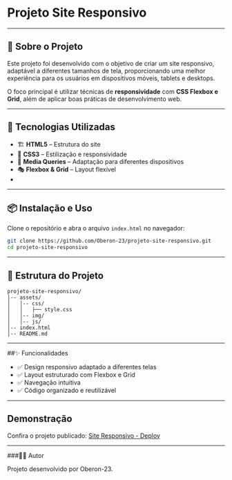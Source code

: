 #  Projeto Site Responsivo  

---

## 📌 Sobre o Projeto  

Este projeto foi desenvolvido com o objetivo de criar um site responsivo, adaptável a diferentes tamanhos de tela, proporcionando uma melhor experiência para os usuários em dispositivos móveis, tablets e desktops.  

O foco principal é utilizar técnicas de **responsividade** com **CSS Flexbox e Grid**, além de aplicar boas práticas de desenvolvimento web.  

---

## 🚀 Tecnologias Utilizadas  

- 🏗 **HTML5** – Estrutura do site  
- 🎨 **CSS3** – Estilização e responsividade  
- 📱 **Media Queries** – Adaptação para diferentes dispositivos  
- 🎭 **Flexbox & Grid** – Layout flexível
- 
---

## 📦 Instalação e Uso  

Clone o repositório e abra o arquivo `index.html` no navegador:  

```bash
git clone https://github.com/Oberon-23/projeto-site-responsivo.git
cd projeto-site-responsivo
```
---

## 📂 Estrutura do Projeto

```
projeto-site-responsivo/
│-- assets/
│   │-- css/
│   │   ├── style.css
│   │-- img/
│   │-- js/
│-- index.html
│-- README.md
```
---

##✨ Funcionalidades

- ✅ Design responsivo adaptado a diferentes telas
- ✅ Layout estruturado com Flexbox e Grid
- ✅ Navegação intuitiva
- ✅ Código organizado e reutilizável

---

## Demonstração

Confira o projeto publicado: [Site Responsivo - Deploy](https://projeto-site-responsivo-flax.vercel.app/)

---

###👨‍💻 Autor

Projeto desenvolvido por Oberon-23.
